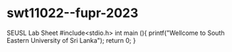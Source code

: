 # swt11022--fupr-2023
SEUSL Lab Sheet
#include<stdio.h>
    int main (){
	printf("Wellcome to South Eastern University of Sri Lanka");
	return 0;
	}
